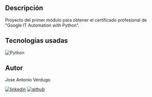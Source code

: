 ## Descripción

Proyecto del primer módulo para obtener el certificado profesional de "Google IT Automation with Python".

## Tecnologías usadas

![Python](https://img.shields.io/badge/python-3670A0?style=for-the-badge&logo=python&logoColor=ffdd54)

## Autor

Jose Antonio Verdugo

[![linkedin](https://img.shields.io/static/v1?label=&message=linkedin&color=0e76a8&logo=linkedin&logoColor=white&style=for-the-badge)](https://www.linkedin.com/in/joseantonioverdugo/)
[![github](https://img.shields.io/static/v1?label=&message=github&color=171515&logo=github&logoColor=white&style=for-the-badge)](https://github.com/joseantonioverdugo)
